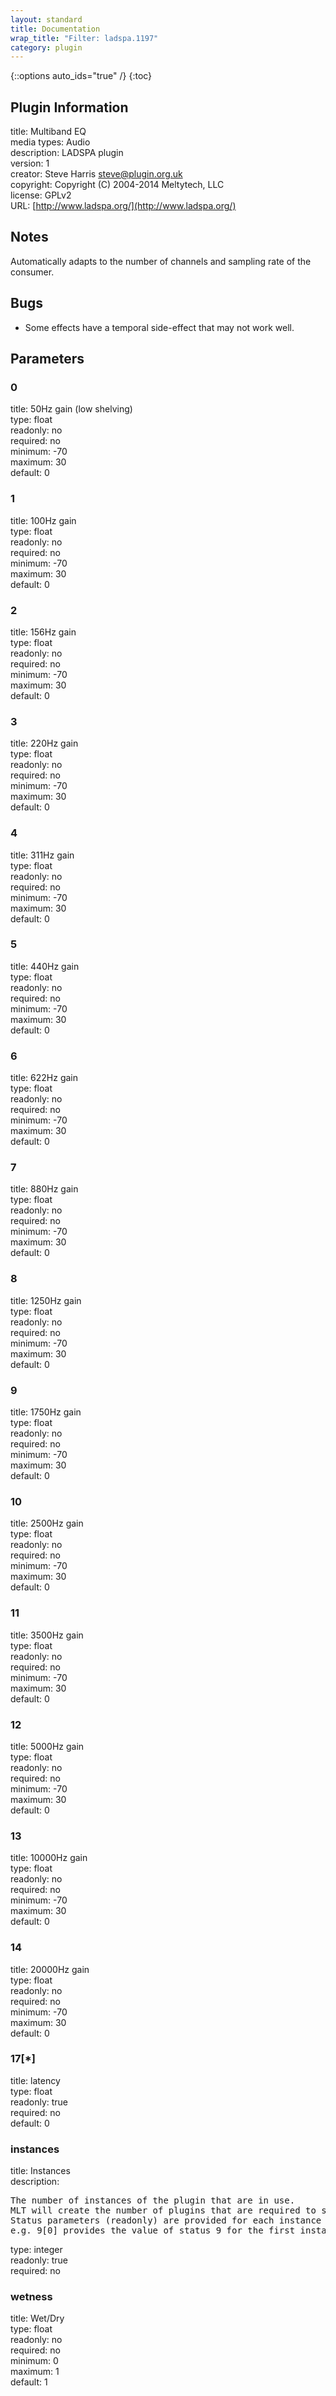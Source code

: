 ```yaml
---
layout: standard
title: Documentation
wrap_title: "Filter: ladspa.1197"
category: plugin
---
```

{::options auto_ids="true" /}
{:toc}

## Plugin Information

title: Multiband EQ  
media types:
Audio  
description: LADSPA plugin  
version: 1  
creator: Steve Harris <steve@plugin.org.uk>  
copyright: Copyright (C) 2004-2014 Meltytech, LLC  
license: GPLv2  
URL: [http://www.ladspa.org/](http://www.ladspa.org/)  

## Notes

Automatically adapts to the number of channels and sampling rate of the consumer.
## Bugs

* Some effects have a temporal side-effect that may not work well.

## Parameters

### 0

title: 50Hz gain (low shelving)    
type: float  
readonly: no  
required: no  
minimum: -70  
maximum: 30  
default: 0  

### 1

title: 100Hz gain    
type: float  
readonly: no  
required: no  
minimum: -70  
maximum: 30  
default: 0  

### 2

title: 156Hz gain    
type: float  
readonly: no  
required: no  
minimum: -70  
maximum: 30  
default: 0  

### 3

title: 220Hz gain    
type: float  
readonly: no  
required: no  
minimum: -70  
maximum: 30  
default: 0  

### 4

title: 311Hz gain    
type: float  
readonly: no  
required: no  
minimum: -70  
maximum: 30  
default: 0  

### 5

title: 440Hz gain    
type: float  
readonly: no  
required: no  
minimum: -70  
maximum: 30  
default: 0  

### 6

title: 622Hz gain    
type: float  
readonly: no  
required: no  
minimum: -70  
maximum: 30  
default: 0  

### 7

title: 880Hz gain    
type: float  
readonly: no  
required: no  
minimum: -70  
maximum: 30  
default: 0  

### 8

title: 1250Hz gain    
type: float  
readonly: no  
required: no  
minimum: -70  
maximum: 30  
default: 0  

### 9

title: 1750Hz gain    
type: float  
readonly: no  
required: no  
minimum: -70  
maximum: 30  
default: 0  

### 10

title: 2500Hz gain    
type: float  
readonly: no  
required: no  
minimum: -70  
maximum: 30  
default: 0  

### 11

title: 3500Hz gain    
type: float  
readonly: no  
required: no  
minimum: -70  
maximum: 30  
default: 0  

### 12

title: 5000Hz gain    
type: float  
readonly: no  
required: no  
minimum: -70  
maximum: 30  
default: 0  

### 13

title: 10000Hz gain    
type: float  
readonly: no  
required: no  
minimum: -70  
maximum: 30  
default: 0  

### 14

title: 20000Hz gain    
type: float  
readonly: no  
required: no  
minimum: -70  
maximum: 30  
default: 0  

### 17[*]

title: latency    
type: float  
readonly: true  
required: no  
default: 0  

### instances

title: Instances    
description:
<pre>
The number of instances of the plugin that are in use.
MLT will create the number of plugins that are required to support the number of audio channels.
Status parameters (readonly) are provided for each instance and are accessed by specifying the instance number after the identifier (starting at zero).
e.g. 9[0] provides the value of status 9 for the first instance.
</pre>
type: integer  
readonly: true  
required: no  

### wetness

title: Wet/Dry    
type: float  
readonly: no  
required: no  
minimum: 0  
maximum: 1  
default: 1  

